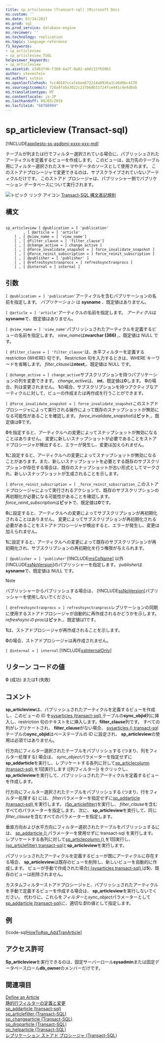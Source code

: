 ```yaml
---
title: sp_articleview (Transact-sql) |Microsoft Docs
ms.custom: ''
ms.date: 03/14/2017
ms.prod: sql
ms.prod_service: database-engine
ms.reviewer: ''
ms.technology: replication
ms.topic: language-reference
f1_keywords:
- sp_articleview
- sp_articleview_TSQL
helpviewer_keywords:
- sp_articleview
ms.assetid: a3d63fd6-f360-4a2f-8a82-a0dc15f650b3
author: stevestein
ms.author: sstein
ms.openlocfilehash: 7cc40187ccafebee672214a0926a3ca0d0bc4176
ms.sourcegitcommit: 728a4fa5a3022c237b68b31724fce441c4e4d0ab
ms.translationtype: MT
ms.contentlocale: ja-JP
ms.lasthandoff: 08/03/2019
ms.locfileid: "68768994"
---
```

# <a name="sparticleview-transact-sql"></a>sp_articleview (Transact-sql)
[!INCLUDE[appliesto-ss-asdbmi-xxxx-xxx-md](../../includes/appliesto-ss-asdbmi-xxxx-xxx-md.md)]

  テーブルが列または行でフィルター選択されている場合に、パブリッシュされたアーティクルを定義するビューを作成します。 このビューは、出力先のテーブル用にフィルター選択されたスキーマやデータのソースとして使用されます。 このストアドプロシージャで変更できるのは、サブスクライブされていないアーティクルだけです。 このストアド プロシージャは、パブリッシャー側でパブリケーション データベースについて実行されます。  
  
 ![トピック リンク アイコン](../../database-engine/configure-windows/media/topic-link.gif "トピック リンク アイコン") [Transact-SQL 構文表記規則](../../t-sql/language-elements/transact-sql-syntax-conventions-transact-sql.md)  
  
## <a name="syntax"></a>構文  
  
```  
  
sp_articleview [ @publication = ] 'publication'  
        , [ @article = ] 'article'  
    [ , [ @view_name = ] 'view_name']  
    [ , [ @filter_clause = ] 'filter_clause']  
    [ , [ @change_active = ] change_active ]  
    [ , [ @force_invalidate_snapshot = ] force_invalidate_snapshot ]  
    [ , [ @force_reinit_subscription = ] force_reinit_subscription ]  
    [ , [ @publisher = ] 'publisher' ]  
    [ , [ @refreshsynctranprocs = ] refreshsynctranprocs ]  
    [ , [ @internal = ] internal ]  
```  
  
## <a name="arguments"></a>引数  
`[ @publication = ] 'publication'`アーティクルを含むパブリケーションの名前を指定します。 *パブリケーション* は **sysname** 、既定値はありません。  
  
`[ @article = ] 'article'`アーティクルの名前を指定します。 *アーティクル*は**sysname**で、既定値はありません。  
  
`[ @view_name = ] 'view_name'`パブリッシュされたアーティクルを定義するビューの名前を指定します。 *view_name*は**nvarchar (386)** ,、既定値は NULL です。  
  
`[ @filter_clause = ] 'filter_clause'`は、水平フィルターを定義する restriction (WHERE) 句です。 Restriction 句を入力するときは、WHERE キーワードを省略します。 *filter_clause*は**ntext**,、既定値は NULL です。  
  
`[ @change_active = ] change_active`サブスクリプションを持つパブリケーションの列を変更できます。 *change_active*は、 **int**、既定値は**0**します。 **0**の場合、列は変更されません。 **1**の場合、サブスクリプションを持つアクティブなアーティクルに対して、ビューの作成または再作成を行うことができます。  
  
`[ @force_invalidate_snapshot = ] force_invalidate_snapshot`このストアドプロシージャによって実行される操作によって既存のスナップショットが無効になる可能性があることを確認します。 *force_invalidate_snapshot*は**ビット**,、既定値は**0**です。  
  
 **0**を指定すると、アーティクルへの変更によってスナップショットが無効になることはありません。 変更に新しいスナップショットが必要であることをストアドプロシージャが検出すると、エラーが発生し、変更は加えられません。  
  
 **1**に設定すると、アーティクルへの変更によってスナップショットが無効になることがあります。また、新しいスナップショットを必要とする既存のサブスクリプションが存在する場合は、既存のスナップショットが古い形式としてマークされ、新しいスナップショットが生成されることを示します。  
  
`[ @force_reinit_subscription = ] _force_reinit_subscription_`このストアドプロシージャによって実行されるアクションで、既存のサブスクリプションの再初期化が必要になる可能性があることを確認します。 *force_reinit_subscription*は**ビット**で、既定値は**0**です。  
  
 **0**に設定すると、アーティクルへの変更によってサブスクリプションが再初期化されることはありません。 変更によってサブスクリプションが再初期化される必要があることをストアドプロシージャが検出すると、エラーが発生し、変更は加えられません。  
  
 **1**に設定すると、アーティクルへの変更によって既存のサブスクリプションが再初期化され、サブスクリプションの再初期化を行う権限が与えられます。  
  
`[ @publisher = ] 'publisher'`[!INCLUDE[msCoName](../../includes/msconame-md.md)] 以外[!INCLUDE[ssNoVersion](../../includes/ssnoversion-md.md)]のパブリッシャーを指定します。 *publisher*は**sysname**で、既定値は NULL です。  
  
> [!NOTE]  
>  パブリッシャーからパブリッシュする場合は、 [!INCLUDE[ssNoVersion](../../includes/ssnoversion-md.md)]パブリッシャーを使用しないでください。  
  
`[ @refreshsynctranprocs = ] refreshsynctranprocs`レプリケーションの同期に使用するストアドプロシージャが自動的に再作成されるかどうかを示します。 *refreshsyncの proc*は**ビット**,、既定値は1です。  
  
 **1**は、ストアドプロシージャが再作成されることを示します。  
  
 **0**の場合、ストアドプロシージャは再作成されません。  
  
`[ @internal = ] internal` [!INCLUDE[ssInternalOnly](../../includes/ssinternalonly-md.md)]  
  
## <a name="return-code-values"></a>リターン コードの値  
 **0** (成功) または**1** (失敗)  
  
## <a name="remarks"></a>コメント  
 **sp_articleview**は、パブリッシュされたアーティクルを定義するビューを作成し、このビューの ID を[sysarticles &#40;transact-sql&#41; ](../../relational-databases/system-tables/sysarticles-transact-sql.md)テーブルの**sync_objid**列に挿入し、restriction 句のテキストをに挿入します。**filter_clause**列です。 すべての列がレプリケートされ、 **filter_clause**がない場合、 [sysarticles &#40;&#41; transact-sql](../../relational-databases/system-tables/sysarticles-transact-sql.md)テーブルの**sync_objid**はベーステーブルの ID に設定され、 **sp_articleview**の使用は必須ではありません。  
  
 行方向にフィルター選択されたテーブルをパブリッシュする (つまり、列をフィルター処理する) 場合は、 *sync_object*パラメーターを指定せずに**sp_addarticle**を実行し、レプリケートする各列に対して[sp_articlecolumn &#40;transact-sql&#41; ](../../relational-databases/system-stored-procedures/sp-articlecolumn-transact-sql.md)を1回実行します ([列フィルター]) をクリックし、 **sp_articleview**を実行して、パブリッシュされたアーティクルを定義するビューを作成します。  
  
 行方向にフィルター選択されたテーブルをパブリッシュする (つまり、行をフィルター処理する) には、 *filter*パラメーターを指定せずに[sp_addarticle &#40;transact-sql&#41; ](../../relational-databases/system-stored-procedures/sp-addarticle-transact-sql.md)を実行します。 [ &#40;Sp_articlefilter&#41;](../../relational-databases/system-stored-procedures/sp-articlefilter-transact-sql.md)を実行し、 *filter_clause*を含むすべてのパラメーターを指定します。 次に、 **sp_articleview**を実行して、同じ*filter_clause*を含むすべてのパラメーターを指定します。  
  
 垂直方向および水平方向にフィルター選択されたテーブルをパブリッシュするには、 [sp_addarticle &#40;&#41; ](../../relational-databases/system-stored-procedures/sp-addarticle-transact-sql.md)パラメーターを使用せずに transact-sql を実行します。 レプリケートする各列に対して[sp_articlecolumn &#40;&#41; ](../../relational-databases/system-stored-procedures/sp-articlecolumn-transact-sql.md)を1回実行し、 [ &#40;sp_articlefilter&#41; transact-sql](../../relational-databases/system-stored-procedures/sp-articlefilter-transact-sql.md)と**sp_articleview**を実行します。  
  
 パブリッシュされたアーティクルを定義するビューが既にアーティクルに存在する場合、 **sp_articleview**は既存のビューを削除し、新しいビューを自動的に作成します。 ビューが手動で作成された場合[( &#40;sysarticles transact-sql&#41; ](../../relational-databases/system-tables/sysarticles-transact-sql.md)は**5**)、既存のビューは削除されません。  
  
 カスタムフィルターストアドプロシージャと、パブリッシュされたアーティクルを手動で定義するビューを作成する場合は、 **sp_articleview**を実行しないでください。 代わりに、これらを*フィルター*と*sync_object*パラメーターとして[sp_addarticle &#40;transact-sql&#41;](../../relational-databases/system-stored-procedures/sp-addarticle-transact-sql.md)に、適切な*型*の値として指定します。  
  
## <a name="example"></a>例  
 [!code-sql[HowTo#sp_AddTranArticle](../../relational-databases/replication/codesnippet/tsql/sp-articleview-transact-_1.sql)]  
  
## <a name="permissions"></a>アクセス許可  
 **Sp_articleview**を実行できるのは、固定サーバーロール**sysadmin**または固定データベースロール**db_owner**のメンバーだけです。  
  
## <a name="see-also"></a>関連項目  
 [Define an Article](../../relational-databases/replication/publish/define-an-article.md)   
 [静的行フィルターの定義と変更](../../relational-databases/replication/publish/define-and-modify-a-static-row-filter.md)   
 [sp_addarticle &#40;transact-sql&#41;](../../relational-databases/system-stored-procedures/sp-addarticle-transact-sql.md)   
 [sp_articlefilter (Transact-SQL)](../../relational-databases/system-stored-procedures/sp-articlefilter-transact-sql.md)   
 [sp_changearticle (Transact-SQL)](../../relational-databases/system-stored-procedures/sp-changearticle-transact-sql.md)   
 [sp_droparticle (Transact-SQL)](../../relational-databases/system-stored-procedures/sp-droparticle-transact-sql.md)   
 [sp_helparticle &#40;Transact-SQL&#41;](../../relational-databases/system-stored-procedures/sp-helparticle-transact-sql.md)   
 [レプリケーション ストアド プロシージャ &#40;Transact-SQL&#41;](../../relational-databases/system-stored-procedures/replication-stored-procedures-transact-sql.md)  
  
  
